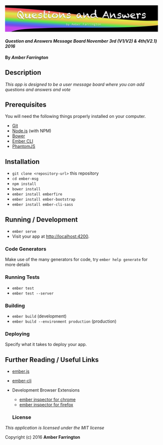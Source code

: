 ![banner](https://github.com/NWShadowDev/EmberMsg2/blob/master/public/img/banner.png)

#### _Question and Answers Message Board November 3rd (V1/V2) & 4th(V2.1) 2016_

#### By _Amber Farrington_

## Description

_This app is designed to be a user message board where you can add questions and answers and vote_

## Prerequisites

You will need the following things properly installed on your computer.

* [Git](http://git-scm.com/)
* [Node.js](http://nodejs.org/) (with NPM)
* [Bower](http://bower.io/)
* [Ember CLI](http://ember-cli.com/)
* [PhantomJS](http://phantomjs.org/)

## Installation

* `git clone <repository-url>` this repository
* `cd ember-msg`
* `npm install`
* `bower install`
* `ember install emberfire`
* `ember install ember-bootstrap`
* `ember install ember-cli-sass`

## Running / Development

* `ember serve`
* Visit your app at [http://localhost:4200](http://localhost:4200).

### Code Generators

Make use of the many generators for code, try `ember help generate` for more details

### Running Tests

* `ember test`
* `ember test --server`

### Building

* `ember build` (development)
* `ember build --environment production` (production)

### Deploying

Specify what it takes to deploy your app.

## Further Reading / Useful Links

* [ember.js](http://emberjs.com/)
* [ember-cli](http://ember-cli.com/)
* Development Browser Extensions
  * [ember inspector for chrome](https://chrome.google.com/webstore/detail/ember-inspector/bmdblncegkenkacieihfhpjfppoconhi)
  * [ember inspector for firefox](https://addons.mozilla.org/en-US/firefox/addon/ember-inspector/)

  ### License

*This application is licensed under the MIT license*

Copyright (c) 2016 **Amber Farrington**
